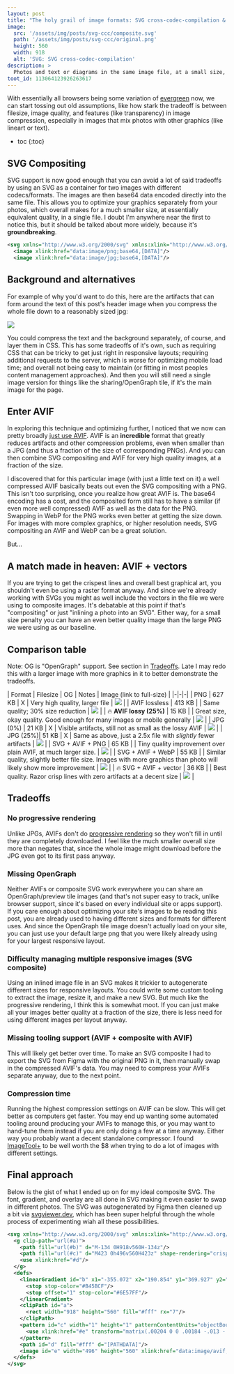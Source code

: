 ```yaml
---
layout: post
title: "The holy grail of image formats: SVG cross-codec-compilation & AVIF"
image:
  src: '/assets/img/posts/svg-ccc/composite.svg'
  path: '/assets/img/posts/svg-ccc/original.png'
  height: 560
  width: 918
  alt: 'SVG: SVG cross-codec-compilation'
description: >
  Photos and text or diagrams in the same image file, at a small size, without losing cripsness
toot_id: 113064123926263617
---
```


With essentially all browsers being some variation of [evergreen](https://nordvpn.com/cybersecurity/glossary/evergreen-browser/) now, we can start tossing out old assumptions, like how stark the tradeoff is between filesize, image quality, and features (like transparency) in image compression, especially in images that mix photos with other graphics (like lineart or text).

* toc
{:toc}

## SVG Compositing
SVG support is now good enough that you can avoid a lot of said tradeoffs by using an SVG as a container for two images with different codecs/formats. The images are then base64 data encoded directly into the same file. This allows you to optimize your graphics separately from your photos, which overall makes for a much smaller size, at essentially equivalent quality, in a single file. I doubt I'm anywhere near the first to notice this, but it should be talked about more widely, because it's **groundbreaking**.
```xml
<svg xmlns="http://www.w3.org/2000/svg" xmlns:xlink="http://www.w3.org/1999/xlink">
  <image xlink:href="data:image/png;base64,[DATA]"/>
  <image xlink:href="data:image/jpg;base64,[DATA]"/>
```
## Background and alternatives
For example of why you'd want to do this, here are the artifacts that can form around the text of this post's header image when you compress the whole file down to a reasonably sized jpg:

![](/assets/img/posts/svg-ccc/artifacts.jpg)

You could compress the text and the background separately, of course, and layer them in CSS. This has some tradeoffs of it's own, such as requiring CSS that can be tricky to get just right in responsive layouts; requiring additional requests to the server, which is worse for optimizing mobile load time; and overall not being easy to maintain (or fitting in most peoples content management approaches). And then you will still need a single image version for things like the sharing/OpenGraph tile, if it's the main image for the page.
## Enter AVIF
In exploring this technique and optimizing further, I noticed that we now can pretty broadly [just use AVIF](https://caniuse.com/avif). AVIF is an **incredible** format that greatly reduces artifacts and other compression problems, even when smaller than a JPG (and thus a fraction of the size of corresponding PNGs). And you can then combine SVG compositing and AVIF for very high quality images, at a fraction of the size.

I discovered that for this particular image (with just a little text on it) a well compressed AVIF basically beats out even the SVG compositing with a PNG. This isn't too surprising, once you realize how great AVIF is. The base64 encoding has a cost, and the composited form still has to have a similar (if even more well compressed) AVIF as well as the data for the PNG. Swapping in WebP for the PNG works even better at getting the size down. For images with more complex graphics, or higher resolution needs, SVG compositing an AVIF and WebP can be a great solution.

But...
## A match made in heaven: AVIF + vectors
If you are trying to get the crispest lines and overall best graphical art, you shouldn't even be using a raster format anyway. And since we're already working with SVGs you might as well include the vectors in the file we were using to composite images. It's debatable at this point if that's "compositing" or just "inlining a photo into an SVG". Either way, for a small size penalty you can have an even better quality image than the large PNG we were using as our baseline.
## Comparison table

Note: OG is "OpenGraph" support. See section in [Tradeoffs](#tradeoffs). Late I may redo this with a larger image with more graphics in it to better demonstrate the tradeoffs.

| Format | Filesize | OG | Notes | Image (link to full-size) |
|-|-|-|
| PNG | 627 KB | X | Very high quality, larger file | [![](/assets/img/posts/svg-ccc/original.png)](/assets/img/posts/svg-ccc/original.png) |
| AVIF lossless | 413 KB | | Same quality; 30% size reduction | [![](/assets/img/posts/svg-ccc/lossless.avif)](/assets/img/posts/svg-ccc/lossless.avif) |
| 🔥 **AVIF lossy (25%)** | 15 KB | | Great size, okay quality. Good enough for many images or mobile generally | [![](/assets/img/posts/svg-ccc/25.avif)](/assets/img/posts/svg-ccc/25.avif) |
| JPG (0%) | 21 KB | X | Visible artifacts, still not as small as the lossy AVIF | [![](/assets/img/posts/svg-ccc/0.jpg)](/assets/img/posts/svg-ccc/0.jpg) |
| JPG (25%)| 51 KB | X | Same as above, just a 2.5x file with *slightly* fewer artifacts | [![](/assets/img/posts/svg-ccc/25.jpg)](/assets/img/posts/svg-ccc/25.jpg) |
| SVG + AVIF + PNG | 65 KB | | Tiny quality improvement over plain AVIF, at much larger size. | [![](/assets/img/posts/svg-ccc/composite-png.svg)](/assets/img/posts/svg-ccc/composite-png.svg) |
| SVG + AVIF + WebP | 55 KB | | Similar quality, slightly better file size. Images with more graphics than photo will likely show more improvement | [![](/assets/img/posts/svg-ccc/composite-webp.svg)](/assets/img/posts/svg-ccc/composite-webp.svg) |
| 🔥 SVG + AVIF + vector | 36 KB | | Best quality. Razor crisp lines with zero artifacts at a decent size | [![](/assets/img/posts/svg-ccc/composite.svg)](/assets/img/posts/svg-ccc/composite.svg) |


## Tradeoffs
### No progressive rendering
Unlike JPGs, AVIFs don't do [progressive rendering](https://docs.imgix.com/apis/rendering/format/jpg-progressive) so they won't fill in until they are completely downloaded. I feel like the much smaller overall size more than negates that, since the whole image might download before the JPG even got to its first pass anyway.
### Missing OpenGraph 
Neither AVIFs or composite SVG work everywhere you can share an OpenGraph/preview tile images (and that's not super easy to track, unlike browser support, since it's based on every individual site or apps support). If you care enough about optimizing your site's images to be reading this post, you are already used to having different sizes and formats for different uses.  And since the OpenGraph tile image doesn't actually load on your site, you can just use your default large png that you were likely already using for your largest responsive layout.
### Difficulty managing multiple responsive images (SVG composite)
Using an inlined image file in an SVG makes it trickier to autogenerate different sizes for responsive layouts. You could write some custom tooling to extract the image, resize it, and make a new SVG. But much like the progressive rendering, I think this is somewhat moot. If you can just make all your images better quality at a fraction of the size, there is less need for using different images per layout anyway.
### Missing tooling support (AVIF + composite with AVIF)
This will likely get better over time. To make an SVG composite I had to export the SVG from Figma with the original PNG in it, then manually swap in the compressed AVIF's data. You may need to compress your AVIFs separate anyway, due to the next point.
### Compression time
Running the highest compression settings on AVIF can be slow. This will get better as computers get faster. You may end up wanting some automated tooling around producing your AVIFs to manage this, or you may want to hand-tune them instead if you are only doing a few at a time anyway. Either way you probably want a decent standalone compressor. I found [ImageTool+](https://apps.apple.com/us/app/image-tool/id1524216218?mt=12) to be well worth the $8 when trying to do a lot of images with different settings.
## Final approach
Below is the gist of what I ended up on for my ideal composite SVG. The font, gradient, and overlay are all done in SVG making it even easier to swap in different photos. The SVG was autogenerated by Figma then cleaned up a bit via [svgviewer.dev](https://www.svgviewer.dev), which has been super helpful through the whole process of experimenting wiah all these possibilities.  

```xml
<svg xmlns="http://www.w3.org/2000/svg" xmlns:xlink="http://www.w3.org/1999/xlink" width="918" height="560" fill="none" viewBox="0 0 918 560">
  <g clip-path="url(#a)">
    <path fill="url(#b)" d="M-134 0H918v560H-134z"/>
    <path fill="url(#c)" d="M423 0h496v560H423z" shape-rendering="crispEdges" style="mix-blend-mode:overlay"/>
    <use xlink:href="#d"/>
  </g>
  <defs>
    <linearGradient id="b" x1="-355.072" x2="190.854" y1="369.927" y2="-569.885" gradientUnits="userSpaceOnUse">
      <stop stop-color="#B45BCF"/>
      <stop offset="1" stop-color="#6E57FF"/>
    </linearGradient>
    <clipPath id="a">
      <rect width="918" height="560" fill="#fff" rx="7"/>
    </clipPath>
    <pattern id="c" width="1" height="1" patternContentUnits="objectBoundingBox">
      <use xlink:href="#e" transform="matrix(.00204 0 0 .00184 -.013 -.03)"/>
    </pattern>
    <path id="d" fill="#fff" d="[PATHDATA]"/>
    <image id="e" width="496" height="560" xlink:href="data:image/avif;base64,[IMGDATA]"/>
  </defs>
</svg>
```
